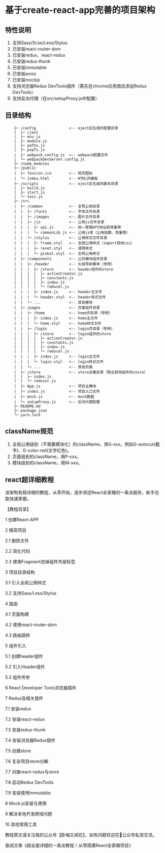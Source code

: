 # 基于create-react-app完善的项目架构

## 特性说明

1. 支持Sass/Scss/Less/Stylus
2. 已安装react-router-dom
3. 已安装redux、react-redux
4. 已安装redux-thunk
5. 已安装immutable
6. 已安装axios
7. 已安装mockjs
8. 支持浏览器Redux DevTools插件（需先在chrome应用商店添加Redux DevTools）
9. 支持反向代理（在src/setupProxy.js中配置）

## 目录结构

```
    ├─ /config               <-- eject后生成的配置目录
    |  ├─ /jest
    |  ├─ env.js
    |  ├─ module.js
    |  ├─ paths.js
    |  ├─ pnpTs.js
    |  ├─ webpack.config.js  <-- webpack配置文件
    |  └─ webpackDevServer.config.js
    ├─ /node_modules
    ├─ /public
    |  ├─ favicon.ico        <-- 网页图标
    |  └─ index.html         <-- HTML页模板
    ├─ /scripts              <-- eject后生成的脚本目录
    |  ├─ build.js           
    |  ├─ start.js           
    |  └─ test.js
    ├─ /src
    |  ├─ /common            <-- 全局公用目录
    |  |  ├─ /fonts          <-- 字体文件目录
    |  |  ├─ /images         <-- 图片文件目录
    |  |  ├─ /js             <-- 公用js文件目录
    |  |  |  ├─ api.js       <-- 统一管理API地址和常量等
    |  |  |  └─ commonLib.js <-- 公用js库（公用函数、常量等）
    |  |  └─ /stylus         <-- 公用样式文件目录
    |  |  |  ├─ frame.styl   <-- 全部公用样式（import其他css）
    |  |  |  ├─ reset.styl   <-- 清零样式
    |  |  |  └─ global.styl  <-- 全局公用样式
    |  ├─ /components        <-- 公共模块组件目录
    |  |  ├─ /header         <-- 头部导航模块（举例）
    |  |  |  ├─ /store       <-- header组件的store
    |  |  |  |  ├─ actionCreator.js
    |  |  |  |  ├─ constants.js
    |  |  |  |  ├─ index.js
    |  |  |  |  └─ reducer.js
    |  |  |  ├─ index.js     <-- header主文件
    |  |  |  └─ header.styl  <-- header样式文件
    |  |  └─ ...             <-- 其他模块
    |  ├─ /pages             <-- 页面组件目录
    |  |  ├─ /home           <-- home页目录（举例）
    |  |  |  ├─ index.js     <-- home主文件
    |  |  |  └─ home.styl    <-- home样式文件
    |  |  ├─ /login          <-- login页目录（举例）
    |  |  |  ├─ /store       <-- login组件的store
    |  |  |  |  ├─ actionCreator.js
    |  |  |  |  ├─ constants.js
    |  |  |  |  ├─ index.js
    |  |  |  |  └─ reducer.js
    |  |  |  ├─ index.js     <-- login主文件
    |  |  |  └─ login.styl   <-- login样式文件
    |  |  └─ ...             <-- 其他页面
    |  ├─ /store             <-- store总集目录（聚合其他组件的store）
    |  |  ├─ index.js
    |  |  └─ reducer.js             
    |  ├─ App.js             <-- 项目主模块
    |  ├─ index.js           <-- 项目入口文件
    |  ├─ mock.js            <-- mock数据
    |  └─ setupProxy.js      <-- 反向代理配置
    ├─ README.md
    ├─ package.json
    └─ yarn.lock
```
## className规范

1. 全局公用级别（不需要模块化）的className，用G-xxx。例如G-autocut(截字)、G-color-red(文字红色)。
2. 页面级别的className，用P-xxx。
3. 模块级别的className，用M-xxx。

## react超详细教程

该架构有超详细的教程，从零开始，逐步讲述React全家桶的一条龙服务，新手也能快速掌握。

【教程目录】

1 创建React-APP

2 精简项目

  2.1 删除文件

  2.2 简化代码

  2.3 使用Fragment去掉组件外层标签

3 项目目录结构

  3.1 引入全局公用样式

  3.2 支持Sass/Less/Stylus

4 路由

  4.1 页面构建

  4.2 使用react-router-dom

  4.3 路由跳转

5 组件引入

  5.1 创建header组件

  5.2 引入Header组件

  5.3 组件传参

6 React Developer Tools浏览器插件

7 Redux及相关插件
  
  7.1 安装redux

  7.2 安装react-redux

  7.3 安装redux-thunk

  7.4 安装浏览器Redux插件

  7.5 创建store

  7.6 复杂项目store分解

  7.7 对接react-redux与store

  7.8 启动Redux DevTools

  7.9 安装使用immutable

8 Mock.js安装与使用

9 解决本地开发跨域问题

10 其他常用工具

教程原文请关注我的公众号【卧梅又闻花】，如有问题欢迎在公众号私信交流。

查阅文章《超全面详细的一条龙教程！从零搭建React全家桶项目》